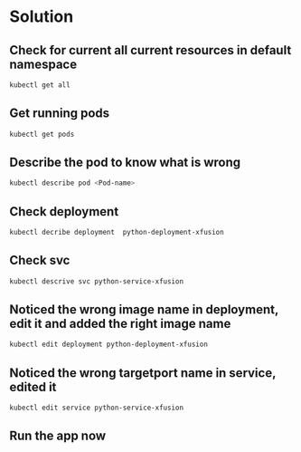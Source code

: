 # Solution

## Check for current all current resources in default namespace

```bash
kubectl get all
```

## Get running pods

```bash
kubectl get pods
```

## Describe the pod to know what is wrong

```bash
kubectl describe pod <Pod-name>
```

## Check deployment

```bash
kubectl decribe deployment  python-deployment-xfusion
```

## Check svc

```bash
kubectl descrive svc python-service-xfusion
```

## Noticed the wrong image name in deployment, edit it and added the right image name

```bash
kubectl edit deployment python-deployment-xfusion
```

## Noticed the wrong targetport name in service, edited it

```bash
kubectl edit service python-service-xfusion
```

## Run the app now
